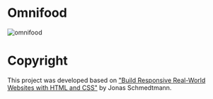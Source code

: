 # Omnifood

![omnifood](https://user-images.githubusercontent.com/91482830/135051066-c6caf7f4-a36e-4788-87a9-dbc6374c6670.PNG)

# Copyright

This project was developed based on ["Build Responsive Real-World Websites with HTML and CSS"](https://www.udemy.com/course/design-and-develop-a-killer-website-with-html5-and-css3/) by Jonas Schmedtmann.
